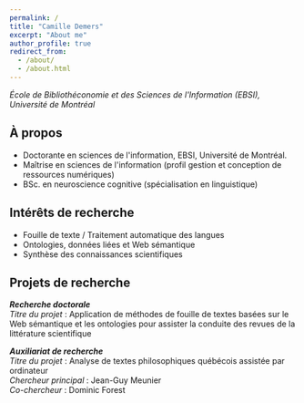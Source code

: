 ```yaml
---
permalink: /
title: "Camille Demers"
excerpt: "About me"
author_profile: true
redirect_from: 
  - /about/
  - /about.html
---
```


*École de Bibliothéconomie et des Sciences de l'Information (EBSI), Université de Montréal*

## À propos 
- Doctorante en sciences de l'information, EBSI, Université de Montréal.
- Maîtrise en sciences de l'information (profil gestion et conception de ressources numériques)
- BSc. en neuroscience cognitive (spécialisation en linguistique) 

## Intérêts de recherche
- Fouille de texte / Traitement automatique des langues
- Ontologies, données liées et Web sémantique
- Synthèse des connaissances scientifiques

## Projets de recherche 
***Recherche doctorale***  
*Titre du projet* : Application de méthodes de fouille de textes basées sur le Web sémantique et les ontologies pour assister la conduite des revues de la littérature scientifique

***Auxiliariat de recherche***  
*Titre du projet* : Analyse de textes philosophiques québécois assistée par ordinateur  
*Chercheur principal* : Jean-Guy Meunier  
*Co-chercheur* : Dominic Forest  

<!-- https://academicpages.github.io/markdown/ -->


